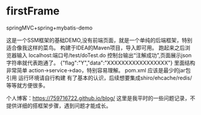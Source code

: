 # firstFrame
springMVC+spring+mybatis-demo

这是一个SSM框架的基础DEMO,没有前端页面，就是一个单纯的后端框架，特别适合像我这样的菜鸟。
构建于IDEA的Maven项目，导入即可用。
跑起来之后浏览器输入 localhost:端口号/test/doTest.do
控制台输出“注解成功”,页面展示json字符串就代表跑通了。
{"flag":"Y","data":"XXXXXXXXXXXXXXXXX"}
里面结构非常简单 action->service->dao，特别容易理解。
pom.xml 应该是最少的jar包引用
运行环境请自行构建
有了基本的认识，后续想要集成shiro/ehcache/redis/等等就方便很多。

个人博客：https://759716722.github.io/blog/
这里是我平时的一些问题记录，不提供详细的搭框架步骤，遇到问题才能成长。
